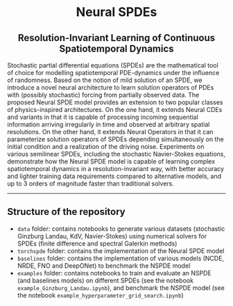 <h1 align='center'>Neural SPDEs</h1>
<h2 align='center'>Resolution-Invariant Learning of Continuous Spatiotemporal Dynamics</h2>

Stochastic partial differential equations (SPDEs) are the mathematical tool of choice for modelling spatiotemporal PDE-dynamics under the influence of randomness. Based on the notion of mild solution of an SPDE, we introduce a novel neural architecture to learn solution operators of PDEs with (possibly stochastic) forcing from partially observed data. The proposed Neural SPDE model provides an extension to two popular classes of physics-inspired architectures. On the one hand, it extends Neural CDEs and variants in that it is capable of processing incoming sequential information arriving irregularly in time and observed at arbitrary spatial resolutions. On the other hand, it extends Neural Operators in that it can parameterize solution operators of SPDEs depending simultaneously on the initial condition and a realization of the driving noise. Experiments on various semilinear SPDEs, including the stochastic Navier-Stokes equations, demonstrate how the Neural SPDE model is capable of learning complex spatiotemporal dynamics in a resolution-invariant way, with better accuracy and lighter training data requirements compared to alternative models, and up to 3 orders of magnitude faster than traditional solvers.

---

## Structure of the repository

- `data` folder: contains notebooks to generate various datasets (stochastic Ginzburg Landau, KdV, Navier-Stokes) using numerical solvers for SPDEs (finite difference and spectral Galerkin methods)
- `torchspde` folder: contains the implementation of the Neural SPDE model
- `baselines` folder: contains the implementation of various models (NCDE, NRDE, FNO and DeepONet) to benchmark the NSPDE model 
- `examples` folder: contains notebooks to train and evaluate an NSPDE (and baselines models) on different SPDEs (see the notebook `example_Ginzburg_Landau.ipynb`), and benchmark the NSPDE model (see the notebook `example_hyperparameter_grid_search.ipynb`)

